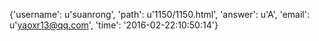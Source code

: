 {'username': u'suanrong', 'path': u'1150/1150.html', 'answer': u'A', 'email': u'yaoxr13@qq.com', 'time': '2016-02-22:10:50:14'}